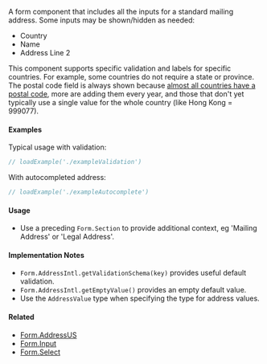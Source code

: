 A form component that includes all the inputs for a standard mailing address. Some inputs may be shown/hidden as needed:

- Country
- Name
- Address Line 2

This component supports specific validation and labels for specific countries. For example, some countries do not require
a state or province. The postal code field is always shown because [almost all countries have a postal code](https://en.wikipedia.org/wiki/List_of_postal_codes), more are adding them every year, and those that don't yet typically use a single value for the whole country (like Hong Kong = 999077).

#### Examples

Typical usage with validation:

```jsx
// loadExample('./exampleValidation')
```

With autocompleted address:

```jsx
// loadExample('./exampleAutocomplete')
```

#### Usage

- Use a preceding `Form.Section` to provide additional context, eg 'Mailing Address' or 'Legal Address'.

#### Implementation Notes

- `Form.AddressIntl.getValidationSchema(key)` provides useful default validation.
- `Form.AddressIntl.getEmptyValue()` provides an empty default value.
- Use the `AddressValue` type when specifying the type for address values.

#### Related

- [Form.AddressUS](#!/Form.Input)
- [Form.Input](#!/Form.Input)
- [Form.Select](#!/Form.Select)
